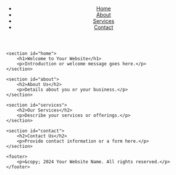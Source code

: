 <!DOCTYPE html>
<html lang="en">
<head>
    <meta charset="UTF-8">
    <meta http-equiv="X-UA-Compatible" content="IE=edge">
    <meta name="viewport" content="width=device-width, initial-scale=1.0">
    <title>Your Website Name</title>
    <link rel="stylesheet" href="styles.css">
</head>
<body>
    <header>
        <nav>
            <ul>
                <li><a href="#home">Home</a></li>
                <li><a href="#about">About</a></li>
                <li><a href="#services">Services</a></li>
                <li><a href="#contact">Contact</a></li>
            </ul>
        </nav>
    </header>

    <section id="home">
        <h1>Welcome to Your Website</h1>
        <p>Introduction or welcome message goes here.</p>
    </section>

    <section id="about">
        <h2>About Us</h2>
        <p>Details about you or your business.</p>
    </section>

    <section id="services">
        <h2>Our Services</h2>
        <p>Describe your services or offerings.</p>
    </section>

    <section id="contact">
        <h2>Contact Us</h2>
        <p>Provide contact information or a form here.</p>
    </section>

    <footer>
        <p>&copy; 2024 Your Website Name. All rights reserved.</p>
    </footer>
</body>
</html>
